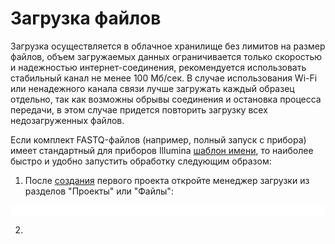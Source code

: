 # Загрузка файлов

Загрузка осуществляется в облачное хранилище без лимитов на размер файлов, объем загружаемых данных ограничивается только скоростью и надежностью интернет-соединения, рекомендуется использовать стабильный канал не менее 100 Мб/сек. В случае использования Wi-Fi или ненадежного канала связи лучше загружать каждый образец отдельно, так как возможны обрывы соединения и остановка процесса передачи, в этом случае придется повторить загрузку всех недозагруженных файлов.

Если комплект FASTQ-файлов (например, полный запуск с прибора) имеет стандартный для приборов Illumina [шаблон имени](https://support.illumina.com/help/BaseSpace_OLH_009008/Content/Source/Informatics/BS/NamingConvention_FASTQ-files-swBS.htm), то наиболее быстро и удобно запустить обработку следующим образом:

1. После [создания](start.md) первого проекта откройте менеджер загрузки из разделов "Проекты" или "Файлы":

<div align="center">
    <div
        style="background-image: url('https://github.com/xplainbio/xplainbio-docs/raw/gh-pages/docs/assets/upload2.png'); width: 100%; box-shadow: 0 0 20px 20px white inset;">
        &nbsp;</div>
</div>

2.  